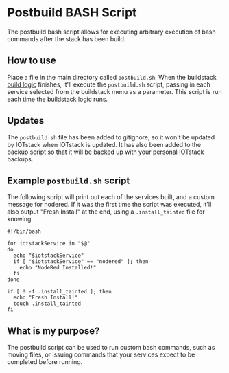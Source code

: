 # Postbuild BASH Script
The postbuild bash script allows for executing arbitrary execution of bash commands after the stack has been build.

## How to use
Place a file in the main directory called `postbuild.sh`. When the buildstack [build logic](https://sensorsiot.github.io/IOTstack/Menu-System) finishes, it'll execute the `postbuild.sh` script, passing in each service selected from the buildstack menu as a parameter. This script is run each time the buildstack logic runs.

## Updates
The `postbuild.sh` file has been added to gitignore, so it won't be updated by IOTstack when IOTstack is updated. It has also been added to the backup script so that it will be backed up with your personal IOTstack backups.

## Example `postbuild.sh` script
The following script will print out each of the services built, and a custom message for nodered. If it was the first time the script was executed, it'll also output "Fresh Install" at the end, using a `.install_tainted` file for knowing.
```
#!/bin/bash

for iotstackService in "$@"
do
  echo "$iotstackService"
  if [ "$iotstackService" == "nodered" ]; then
    echo "NodeRed Installed!"
  fi
done

if [ ! -f .install_tainted ]; then
  echo "Fresh Install!"
  touch .install_tainted
fi
```

## What is my purpose?
The postbuild script can be used to run custom bash commands, such as moving files, or issuing commands that your services expect to be completed before running.
